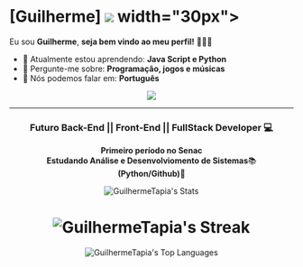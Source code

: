 # [Guilherme] <img src="https://media.tenor.com/LHAI-n_-ptoAAAAi/touhou-reimu.gif"> width="30px">

Eu sou <strong>Guilherme</strong>, <strong>seja bem vindo ao meu perfil!</strong> 👨🏻‍💻 

- 🚀 Atualmente estou aprendendo: <strong>Java Script e Python</strong> 
- 💬 Pergunte-me sobre: <strong>Programação, jogos e músicas</strong>
- 📣 Nós podemos falar em: <strong>Português</strong>

<div align="center">

  <a href="#" alt="Gmail">
    <img src="https://img.shields.io/badge/-Gmail-FF0000?style=flat-square&labelColor=FF0000&logo=gmail&logoColor=white&link= https://mail.google.com/mail/u/0/#inbox"/></a>

<div align="center">

</div>

<hr>

<h3 align="center"><strong>Futuro Back-End || Front-End || FullStack </strong> Developer 💻</h3>

<p align="center">
  <strong>Primeiro período no Senac</strong><br>
  <strong>Estudando Análise e Desenvolviomento de Sistemas</strong>📚<br>
  <strong>(Python/Github)</strong>🚀<br>
</p>

<div align="center">

![GuilhermeTapia's Stats](https://github-readme-stats.vercel.app/api?username=GuilhermeTapia&theme=vue-dark&show_icons=true&hide_border=true&count_private=true)

![GuilhermeTapia's Streak](https://github-readme-streak-stats.herokuapp.com/?user=GuilhermeTapia&theme=vue-dark&hide_border=true)
=======
![GuilhermeTapia's Top Languages](https://github-readme-stats.vercel.app/api/top-langs/?username=GuilhermeTapia&theme=vue-dark&show_icons=true&hide_border=true&layout=compact)

  </div>
